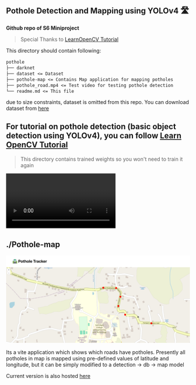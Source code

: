 ## Pothole Detection and Mapping using YOLOv4 🛣️

**Github repo of S6 Miniproject**

> Special Thanks to [LearnOpenCV Tutorial](https://learnopencv.com/pothole-detection-using-yolov4-and-darknet/)

This directory should contain following:

```
pothole
├── darknet
├── dataset <= Dataset
├── pothole-map <= Contains Map application for mapping potholes
├── pothole_road.mp4 <= Test video for testing pothole detection
└── readme.md <= This file

```

due to size constraints, dataset is omitted from this repo. You can download dataset from [here](https://learnopencv.s3.us-west-2.amazonaws.com/pothole-dataset.zip)

## For tutorial on pothole detection (basic object detection using YOLOv4), you can follow [Learn OpenCV Tutorial](https://learnopencv.com/pothole-detection-using-yolov4-and-darknet/)

> This directory contains trained weights so you won't need to train it again

![detection](./doc/detection.mp4)

## ./Pothole-map

![map](./doc/map.jpg)

Its a vite application which shows which roads have potholes. Presently all potholes in map is mapped using pre-defined values of latitude and longitude, but it can be simply modified to a detection -> db -> map model

Current version is also hosted [here](https://pothole-tracker-website.vercel.app/)
